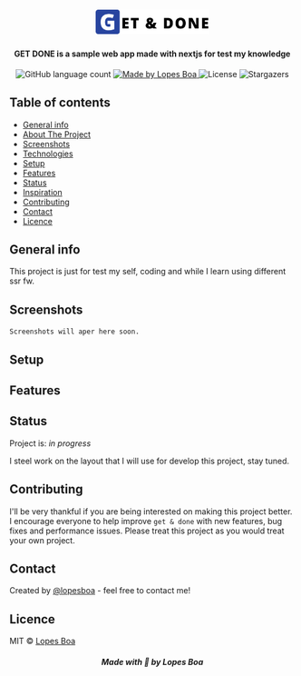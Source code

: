 <h1 align="center">
  <img src=".github/logo.png" alt="Get & Done" width="200px" />
</h1>

<h4 align="center">
  GET DONE is a sample web app made with nextjs for test my knowledge
</h4>

<p align="center">
  <img alt="GitHub language count" src="https://img.shields.io/github/languages/count/lopesboa/getdone?color=%2327449F">

  <a href="https://github.com/lopesboa">
    <img alt="Made by Lopes Boa" src="https://img.shields.io/badge/made%20by-Lopes Boa-%2327449F">
  </a>

  <img alt="License" src="https://img.shields.io/badge/license-MIT-%2327449F">

  <img alt="Stargazers" src="https://img.shields.io/github/stars/lopesboa/getdone?style=social">
</p>

## Table of contents
* [General info](#general-info)
* [About The Project](#about-the-project)
* [Screenshots](#screenshots)
* [Technologies](#technologies)
* [Setup](#setup)
* [Features](#features)
* [Status](#status)
* [Inspiration](#inspiration)
* [Contributing](#contributing)
* [Contact](#contact)
* [Licence](#licence)

## General info
This project is just for test my self, coding and while I learn using different ssr fw.

## Screenshots

```
Screenshots will aper here soon.
```
## Setup

## Features

## Status
Project is: _in progress_
 <!-- _finished_, _no longer continue_  -->
I steel work on the layout that I will use for develop this project, stay tuned.

## Contributing
I'll be very thankful if you are being interested on making this project better. I encourage everyone to help improve `get & done` with new features, bug fixes and performance issues. Please treat this project as you would treat your own project.

## Contact
Created by [@lopesboa](https://www.linkedin.com/in/lopesboa) - feel free to contact me!

## Licence
MIT © [Lopes Boa](https://github.com/lopesboa/getdone)

<h5 align="center">Made with 🖤 by Lopes Boa</h5>
